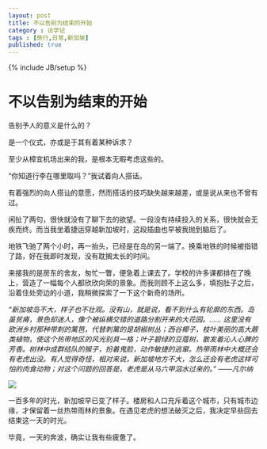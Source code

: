 ```yaml
---
layout: post
title: 不以告别为结束的开始
category : 访学记
tags : [旅行,日常,新加坡]
published: true
---
```

{% include JB/setup %}

# 不以告别为结束的开始

告别予人的意义是什么的？

是一个仪式，亦或是于其有着某种诉求？

至少从樟宜机场出来的我，是根本无暇考虑这些的。

“你知道行李在哪里取吗？”我试着向人搭话。

有着强烈的向人搭讪的意愿，然而搭话的技巧缺失越来越差，或是说从来也不曾有过。

闲扯了两句，很快就没有了聊下去的欲望。一段没有持续投入的关系，很快就会无疾而终。而当我坐着捷运穿越新加坡时，这段插曲也早被我抛到脑后了。

地铁飞驰了两个小时，再一抬头，已经是在岛的另一端了。换乘地铁的时候被指错了路，好在我即时发现，没有耽搁太长的时间。

来接我的是房东的舍友，匆忙一瞥，便急着上课去了。学校的许多课都排在了晚上，营造了一幅每个人都欣欣向荣的景象。而我则顾不上这么多，填抱肚子之后，沿着住处旁边的小道，我稍微探索了一下这个新奇的场所。

*“新加坡岛不大，样子也不壮观。没有山，就是说，看不到什么有轮廓的东西。岛虽贫瘠，景色却迷人，像个被纵横交错的道路分割开来的大花园。…… 这里没有欧洲乡村那种带刺的篱笆，代替刺篱的是胡椒树丛；西谷椰子，枝叶美丽的高大蕨类植物，使这个热带地区的风光别具一格；叶子碧绿的豆蔻树，散发着沁人心脾的芳香。树林中成群结队的猴子，扮着鬼脸，动作敏捷的逃窜。热带雨林中大概还会有老虎出没。有人觉得奇怪，相对来说，新加坡地方不大，怎么还会有老虎这样可怕的肉食动物；对这个问题的回答是，老虎是从马六甲泅水过来的。” ——凡尔纳*

<img src="/blog/image/schoolnight1.jpg">

一百多年的时光，新加坡早已变了样子。楼房和人口充斥着这个城市，只有城市边缘，才保留着一丝热带雨林的景象。在遇见老虎的想法破灭之后，我决定早些回去结束这一天的时光。

毕竟，一天的奔波，确实让我有些疲惫了。
